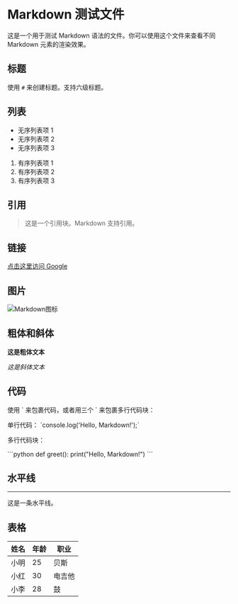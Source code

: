 # Markdown 测试文件

这是一个用于测试 Markdown 语法的文件。你可以使用这个文件来查看不同 Markdown 元素的渲染效果。

## 标题

使用 `#` 来创建标题。支持六级标题。

## 列表

- 无序列表项 1
- 无序列表项 2
- 无序列表项 3

1. 有序列表项 1
2. 有序列表项 2
3. 有序列表项 3

## 引用

> 这是一个引用块。Markdown 支持引用。

## 链接

[点击这里访问 Google](https://www.google.com)

## 图片

![Markdown图标](https://upload.wikimedia.org/wikipedia/commons/thumb/4/48/Markdown-mark.svg/1280px-Markdown-mark.svg.png)

## 粗体和斜体

**这是粗体文本**

_这是斜体文本_

## 代码

使用 \` 来包裹代码，或者用三个 \` 来包裹多行代码块：

单行代码： \`console.log('Hello, Markdown!');\`

多行代码块：

\```python
def greet():
print("Hello, Markdown!")
\```

## 水平线

---

这是一条水平线。

## 表格

| 姓名 | 年龄 | 职业   |
| ---- | ---- | ------ |
| 小明 | 25   | 贝斯   |
| 小红 | 30   | 电吉他 |
| 小李 | 28   | 鼓     |
